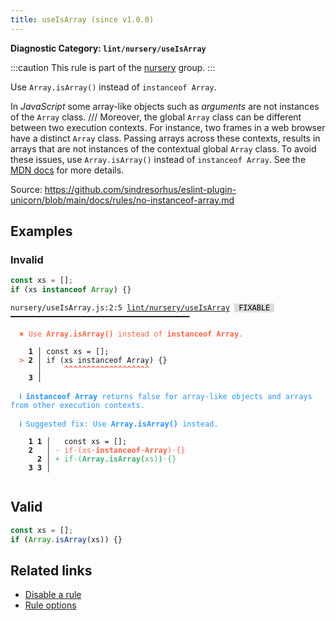```yaml
---
title: useIsArray (since v1.0.0)
---
```


**Diagnostic Category: `lint/nursery/useIsArray`**

:::caution
This rule is part of the [nursery](/linter/rules/#nursery) group.
:::

Use `Array.isArray()` instead of `instanceof Array`.

In _JavaScript_ some array-like objects such as _arguments_ are not instances of the `Array` class.    ///
Moreover, the global `Array` class can be different between two execution contexts.
For instance, two frames in a web browser have a distinct `Array` class.
Passing arrays across these contexts, results in arrays that are not instances of the contextual global `Array` class.
To avoid these issues, use `Array.isArray()` instead of `instanceof Array`.
See the [MDN docs](https://developer.mozilla.org/en-US/docs/Web/JavaScript/Reference/Global_Objects/Array/isArray) for more details.

Source: https://github.com/sindresorhus/eslint-plugin-unicorn/blob/main/docs/rules/no-instanceof-array.md

## Examples

### Invalid

```jsx
const xs = [];
if (xs instanceof Array) {}
```

<pre class="language-text"><code class="language-text">nursery/useIsArray.js:2:5 <a href="https://biomejs.dev/linter/rules/use-is-array">lint/nursery/useIsArray</a> <span style="color: #000; background-color: #ddd;"> FIXABLE </span> ━━━━━━━━━━━━━━━━━━━━━━━━━━━━━━━━━━━━━━━━

<strong><span style="color: Tomato;">  </span></strong><strong><span style="color: Tomato;">✖</span></strong> <span style="color: Tomato;">Use </span><span style="color: Tomato;"><strong>Array.isArray()</strong></span><span style="color: Tomato;"> instead of </span><span style="color: Tomato;"><strong>instanceof Array</strong></span><span style="color: Tomato;">.</span>
  
    <strong>1 │ </strong>const xs = [];
<strong><span style="color: Tomato;">  </span></strong><strong><span style="color: Tomato;">&gt;</span></strong> <strong>2 │ </strong>if (xs instanceof Array) {}
   <strong>   │ </strong>    <strong><span style="color: Tomato;">^</span></strong><strong><span style="color: Tomato;">^</span></strong><strong><span style="color: Tomato;">^</span></strong><strong><span style="color: Tomato;">^</span></strong><strong><span style="color: Tomato;">^</span></strong><strong><span style="color: Tomato;">^</span></strong><strong><span style="color: Tomato;">^</span></strong><strong><span style="color: Tomato;">^</span></strong><strong><span style="color: Tomato;">^</span></strong><strong><span style="color: Tomato;">^</span></strong><strong><span style="color: Tomato;">^</span></strong><strong><span style="color: Tomato;">^</span></strong><strong><span style="color: Tomato;">^</span></strong><strong><span style="color: Tomato;">^</span></strong><strong><span style="color: Tomato;">^</span></strong><strong><span style="color: Tomato;">^</span></strong><strong><span style="color: Tomato;">^</span></strong><strong><span style="color: Tomato;">^</span></strong><strong><span style="color: Tomato;">^</span></strong>
    <strong>3 │ </strong>
  
<strong><span style="color: rgb(38, 148, 255);">  </span></strong><strong><span style="color: rgb(38, 148, 255);">ℹ</span></strong> <span style="color: rgb(38, 148, 255);"><strong>instanceof Array</strong></span><span style="color: rgb(38, 148, 255);"> returns false for array-like objects and arrays from other execution contexts.</span>
  
<strong><span style="color: rgb(38, 148, 255);">  </span></strong><strong><span style="color: rgb(38, 148, 255);">ℹ</span></strong> <span style="color: rgb(38, 148, 255);">Suggested fix</span><span style="color: rgb(38, 148, 255);">: </span><span style="color: rgb(38, 148, 255);">Use </span><span style="color: rgb(38, 148, 255);"><strong>Array.isArray()</strong></span><span style="color: rgb(38, 148, 255);"> instead.</span>
  
    <strong>1</strong> <strong>1</strong><strong> │ </strong>  const xs = [];
    <strong>2</strong>  <strong> │ </strong><span style="color: Tomato;">-</span> <span style="color: Tomato;">i</span><span style="color: Tomato;">f</span><span style="color: Tomato;"><span style="opacity: 0.8;">·</span></span><span style="color: Tomato;">(</span><span style="color: Tomato;">x</span><span style="color: Tomato;">s</span><span style="color: Tomato;"><span style="opacity: 0.8;"><strong>·</strong></span></span><span style="color: Tomato;"><strong>i</strong></span><span style="color: Tomato;"><strong>n</strong></span><span style="color: Tomato;"><strong>s</strong></span><span style="color: Tomato;"><strong>t</strong></span><span style="color: Tomato;"><strong>a</strong></span><span style="color: Tomato;"><strong>n</strong></span><span style="color: Tomato;"><strong>c</strong></span><span style="color: Tomato;"><strong>e</strong></span><span style="color: Tomato;"><strong>o</strong></span><span style="color: Tomato;"><strong>f</strong></span><span style="color: Tomato;"><span style="opacity: 0.8;"><strong>·</strong></span></span><span style="color: Tomato;"><strong>A</strong></span><span style="color: Tomato;"><strong>r</strong></span><span style="color: Tomato;"><strong>r</strong></span><span style="color: Tomato;"><strong>a</strong></span><span style="color: Tomato;"><strong>y</strong></span><span style="color: Tomato;">)</span><span style="color: Tomato;"><span style="opacity: 0.8;">·</span></span><span style="color: Tomato;">{</span><span style="color: Tomato;">}</span>
      <strong>2</strong><strong> │ </strong><span style="color: MediumSeaGreen;">+</span> <span style="color: MediumSeaGreen;">i</span><span style="color: MediumSeaGreen;">f</span><span style="color: MediumSeaGreen;"><span style="opacity: 0.8;">·</span></span><span style="color: MediumSeaGreen;">(</span><span style="color: MediumSeaGreen;"><strong>A</strong></span><span style="color: MediumSeaGreen;"><strong>r</strong></span><span style="color: MediumSeaGreen;"><strong>r</strong></span><span style="color: MediumSeaGreen;"><strong>a</strong></span><span style="color: MediumSeaGreen;"><strong>y</strong></span><span style="color: MediumSeaGreen;"><strong>.</strong></span><span style="color: MediumSeaGreen;"><strong>i</strong></span><span style="color: MediumSeaGreen;"><strong>s</strong></span><span style="color: MediumSeaGreen;"><strong>A</strong></span><span style="color: MediumSeaGreen;"><strong>r</strong></span><span style="color: MediumSeaGreen;"><strong>r</strong></span><span style="color: MediumSeaGreen;"><strong>a</strong></span><span style="color: MediumSeaGreen;"><strong>y</strong></span><span style="color: MediumSeaGreen;"><strong>(</strong></span><span style="color: MediumSeaGreen;">x</span><span style="color: MediumSeaGreen;">s</span><span style="color: MediumSeaGreen;">)</span><span style="color: MediumSeaGreen;"><strong>)</strong></span><span style="color: MediumSeaGreen;"><span style="opacity: 0.8;">·</span></span><span style="color: MediumSeaGreen;">{</span><span style="color: MediumSeaGreen;">}</span>
    <strong>3</strong> <strong>3</strong><strong> │ </strong>  
  
</code></pre>

## Valid

```jsx
const xs = [];
if (Array.isArray(xs)) {}
```

## Related links

- [Disable a rule](/linter/#disable-a-lint-rule)
- [Rule options](/linter/#rule-options)

